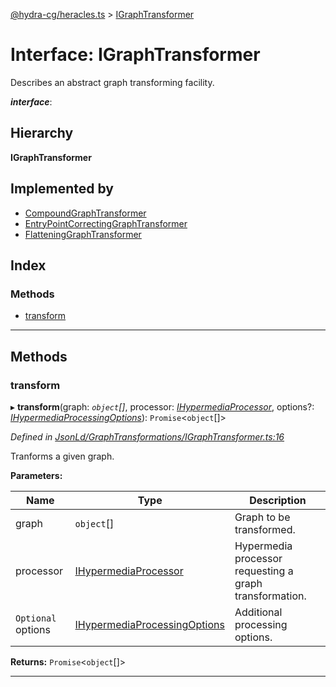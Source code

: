 [@hydra-cg/heracles.ts](../README.md) > [IGraphTransformer](../interfaces/igraphtransformer.md)

# Interface: IGraphTransformer

Describes an abstract graph transforming facility.

*__interface__*: 

## Hierarchy

**IGraphTransformer**

## Implemented by

* [CompoundGraphTransformer](../classes/compoundgraphtransformer.md)
* [EntryPointCorrectingGraphTransformer](../classes/entrypointcorrectinggraphtransformer.md)
* [FlatteningGraphTransformer](../classes/flatteninggraphtransformer.md)

## Index

### Methods

* [transform](igraphtransformer.md#transform)

---

## Methods

<a id="transform"></a>

###  transform

▸ **transform**(graph: *`object`[]*, processor: *[IHypermediaProcessor](ihypermediaprocessor.md)*, options?: *[IHypermediaProcessingOptions](ihypermediaprocessingoptions.md)*): `Promise`<`object`[]>

*Defined in [JsonLd/GraphTransformations/IGraphTransformer.ts:16](https://github.com/alien-mcl/Heracles.ts/blob/master/src/JsonLd/GraphTransformations/IGraphTransformer.ts#L16)*

Tranforms a given graph.

**Parameters:**

| Name | Type | Description |
| ------ | ------ | ------ |
| graph | `object`[] |  Graph to be transformed. |
| processor | [IHypermediaProcessor](ihypermediaprocessor.md) |  Hypermedia processor requesting a graph transformation. |
| `Optional` options | [IHypermediaProcessingOptions](ihypermediaprocessingoptions.md) |  Additional processing options. |

**Returns:** `Promise`<`object`[]>

___

